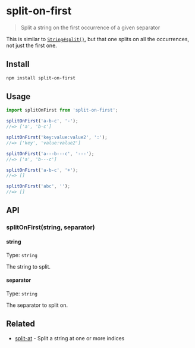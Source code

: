 # split-on-first

> Split a string on the first occurrence of a given separator

This is similar to [`String#split()`](https://developer.mozilla.org/en-US/docs/Web/JavaScript/Reference/Global_Objects/String/split), but that one splits on all the occurrences, not just the first one.

## Install

```sh
npm install split-on-first
```

## Usage

```js
import splitOnFirst from 'split-on-first';

splitOnFirst('a-b-c', '-');
//=> ['a', 'b-c']

splitOnFirst('key:value:value2', ':');
//=> ['key', 'value:value2']

splitOnFirst('a---b---c', '---');
//=> ['a', 'b---c']

splitOnFirst('a-b-c', '+');
//=> []

splitOnFirst('abc', '');
//=> []
```

## API

### splitOnFirst(string, separator)

#### string

Type: `string`

The string to split.

#### separator

Type: `string`

The separator to split on.

## Related

- [split-at](https://github.com/sindresorhus/split-at) - Split a string at one or more indices
